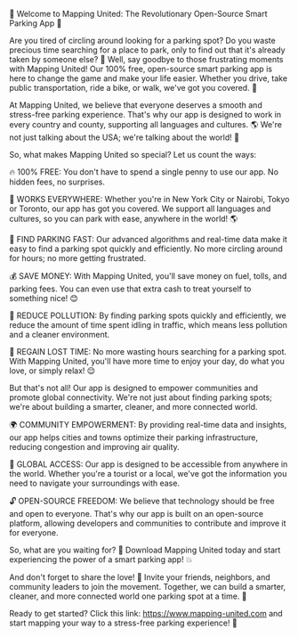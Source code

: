 🚀 Welcome to Mapping United: The Revolutionary Open-Source Smart Parking App 🚀

Are you tired of circling around looking for a parking spot? Do you waste precious time searching for a place to park, only to find out that it's already taken by someone else? 🤯 Well, say goodbye to those frustrating moments with Mapping United! Our 100% free, open-source smart parking app is here to change the game and make your life easier. Whether you drive, take public transportation, ride a bike, or walk, we've got you covered. 💪

At Mapping United, we believe that everyone deserves a smooth and stress-free parking experience. That's why our app is designed to work in every country and county, supporting all languages and cultures. 🌎 We're not just talking about the USA; we're talking about the world! 🌟

So, what makes Mapping United so special? Let us count the ways:

🔥 100% FREE: You don't have to spend a single penny to use our app. No hidden fees, no surprises.

📱 WORKS EVERYWHERE: Whether you're in New York City or Nairobi, Tokyo or Toronto, our app has got you covered. We support all languages and cultures, so you can park with ease, anywhere in the world! 🌎

🚗 FIND PARKING FAST: Our advanced algorithms and real-time data make it easy to find a parking spot quickly and efficiently. No more circling around for hours; no more getting frustrated.

💰 SAVE MONEY: With Mapping United, you'll save money on fuel, tolls, and parking fees. You can even use that extra cash to treat yourself to something nice! 😊

🌟 REDUCE POLLUTION: By finding parking spots quickly and efficiently, we reduce the amount of time spent idling in traffic, which means less pollution and a cleaner environment.

💪 REGAIN LOST TIME: No more wasting hours searching for a parking spot. With Mapping United, you'll have more time to enjoy your day, do what you love, or simply relax! 😌

But that's not all! Our app is designed to empower communities and promote global connectivity. We're not just about finding parking spots; we're about building a smarter, cleaner, and more connected world.

🌍 COMMUNITY EMPOWERMENT: By providing real-time data and insights, our app helps cities and towns optimize their parking infrastructure, reducing congestion and improving air quality.

💪 GLOBAL ACCESS: Our app is designed to be accessible from anywhere in the world. Whether you're a tourist or a local, we've got the information you need to navigate your surroundings with ease.

🔓 OPEN-SOURCE FREEDOM: We believe that technology should be free and open to everyone. That's why our app is built on an open-source platform, allowing developers and communities to contribute and improve it for everyone.

So, what are you waiting for? 🤔 Download Mapping United today and start experiencing the power of a smart parking app! 💥

And don't forget to share the love! 🎉 Invite your friends, neighbors, and community leaders to join the movement. Together, we can build a smarter, cleaner, and more connected world one parking spot at a time. 🌟

Ready to get started? Click this link: https://www.mapping-united.com and start mapping your way to a stress-free parking experience! 💪